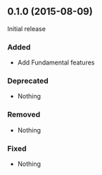 ## 0.1.0 (2015-08-09)

Initial release

### Added

- Add Fundamental features

### Deprecated

- Nothing

### Removed

- Nothing

### Fixed

- Nothing
